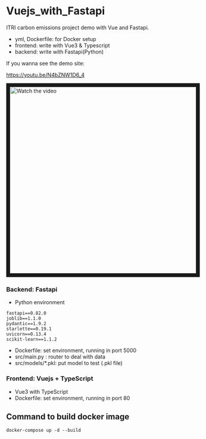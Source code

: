 # Vuejs_with_Fastapi

ITRI carbon emissions project demo with Vue and Fastapi.

- yml, Dockerfile: for Docker setup
- frontend: write with Vue3 & Typescript
- backend: write with Fastapi(Python)

If you wanna see the demo site:

https://youtu.be/N4bZNW1D6_4

<a href="http://www.youtube.com/watch?feature=player_embedded&v=N4bZNW1D6_4" target="_blank">
 <img src="http://img.youtube.com/vi/N4bZNW1D6_4/mqdefault.jpg" alt="Watch the video" width="500" height="500" border="10" />
</a>


### Backend: Fastapi
- Python environment
```
fastapi==0.82.0
joblib==1.1.0
pydantic==1.9.2
starlette==0.19.1
uvicorn==0.13.4
scikit-learn==1.1.2
```
- Dockerfile: set environment, running in port 5000
- src/main.py : router to deal with data
- src/models/*.pkl: put model to test (.pkl file)

### Frontend: Vuejs + TypeScript
- Vue3 with TypeScript
- Dockerfile: set environment, running in port 80



## Command to build docker image
```
docker-compose up -d --build
```
